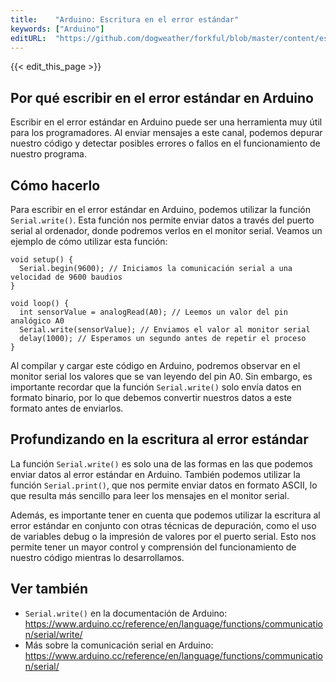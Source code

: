 ```yaml
---
title:    "Arduino: Escritura en el error estándar"
keywords: ["Arduino"]
editURL:  "https://github.com/dogweather/forkful/blob/master/content/es/arduino/writing-to-standard-error.md"
---
```


{{< edit_this_page >}}

## Por qué escribir en el error estándar en Arduino

Escribir en el error estándar en Arduino puede ser una herramienta muy útil para los programadores. Al enviar mensajes a este canal, podemos depurar nuestro código y detectar posibles errores o fallos en el funcionamiento de nuestro programa.

## Cómo hacerlo

Para escribir en el error estándar en Arduino, podemos utilizar la función `Serial.write()`. Esta función nos permite enviar datos a través del puerto serial al ordenador, donde podremos verlos en el monitor serial. Veamos un ejemplo de cómo utilizar esta función:

```Arduino
void setup() {
  Serial.begin(9600); // Iniciamos la comunicación serial a una velocidad de 9600 baudios
}

void loop() {
  int sensorValue = analogRead(A0); // Leemos un valor del pin analógico A0
  Serial.write(sensorValue); // Enviamos el valor al monitor serial
  delay(1000); // Esperamos un segundo antes de repetir el proceso
}
```
Al compilar y cargar este código en Arduino, podremos observar en el monitor serial los valores que se van leyendo del pin A0. Sin embargo, es importante recordar que la función `Serial.write()` solo envía datos en formato binario, por lo que debemos convertir nuestros datos a este formato antes de enviarlos.

## Profundizando en la escritura al error estándar

La función `Serial.write()` es solo una de las formas en las que podemos enviar datos al error estándar en Arduino. También podemos utilizar la función `Serial.print()`, que nos permite enviar datos en formato ASCII, lo que resulta más sencillo para leer los mensajes en el monitor serial.

Además, es importante tener en cuenta que podemos utilizar la escritura al error estándar en conjunto con otras técnicas de depuración, como el uso de variables debug o la impresión de valores por el puerto serial. Esto nos permite tener un mayor control y comprensión del funcionamiento de nuestro código mientras lo desarrollamos.

## Ver también

- `Serial.write()` en la documentación de Arduino: https://www.arduino.cc/reference/en/language/functions/communication/serial/write/
- Más sobre la comunicación serial en Arduino: https://www.arduino.cc/reference/en/language/functions/communication/serial/